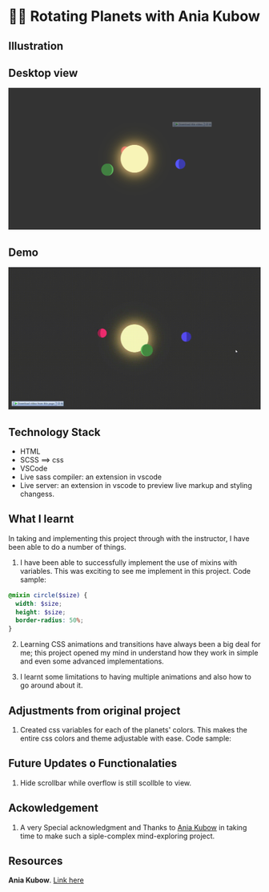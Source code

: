# 🚀🚀 Rotating Planets with Ania Kubow

## Illustration

## Desktop view

![Desktop view illustration](https://github.com/mrpaulishaili/rotating-planet-with-ania/blob/main/dist/media/images/desktop-view.png)

## Demo

![Demo Illustration](https://github.com/mrpaulishaili/rotating-planet-with-ania/blob/main/dist/media/images/demo-illustration.gif)

## Technology Stack

- HTML
- SCSS ==> css
- VSCode
- Live sass compiler: an extension in vscode
- Live server: an extension in vscode to preview live markup and styling changess.

## What I learnt

In taking and implementing this project through with the instructor, I have been able to do a number of things.

1. I have been able to successfully implement the use of mixins with variables. This was exciting to see me implement in this project. Code sample:

```scss
@mixin circle($size) {
  width: $size;
  height: $size;
  border-radius: 50%;
}
```

2. Learning CSS animations and transitions have always been a big deal for me; this project opened my mind in understand how they work in simple and even some advanced implementations.

3. I learnt some limitations to having multiple animations and also how to go around about it.

## Adjustments from original project

1. Created css variables for each of the planets' colors. This makes the entire css colors and theme adjustable with ease. Code sample:

## Future Updates o Functionalaties

1. Hide scrollbar while overflow is still scollble to view.

## Ackowledgement

1. A very Special acknowledgment and Thanks to [Ania Kubow](https://www.instagram.com/aniakubow) in taking time to make such a siple-complex mind-exploring project.

## Resources

**Ania Kubow**. [Link here](https://www.youtube.com/c/AniaKub%C3%B3w)
